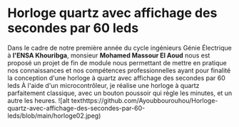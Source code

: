 # Horloge quartz avec affichage des secondes par 60 leds

Dans le cadre de notre première année du cycle ingénieurs Génie 
Électrique  à **l'ENSA Khouribga**, monsieur **Mohamed Massour El Aoud** nous est proposé un projet de fin de module nous permettant de mettre en
pratique nos connaissances et nos compétences professionnelles 
ayant pour finalité la conception d'une horloge à quartz avec affichage des secondes par 60 leds
À l'aide d'un microcontrôleur, je réalise une horloge à quartz parfaitement classique,
avec un bouton poussoir qui règle les minutes, et un autre les heures.
![alt texthttps://github.com/Ayoubbourouhou/Horloge-quartz-avec-affichage-des-secondes-par-60-leds/blob/main/horloge02.jpeg)

